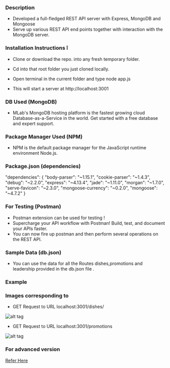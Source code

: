 
### Description 

*  Developed a full-fledged REST API server with Express, MongoDB and Mongoose
*  Serve up various REST API end points together with interaction with the MongoDB server.

### Installation Instructions :grey_exclamation:

* Clone or download the repo. into any fresh temporary folder.

* Cd into that root folder you just cloned locally.

* Open terminal in the current folder and type node app.js 

* This will start a server at http://localhost:3001

### DB Used (MongoDB)

* MLab's MongoDB hosting platform is the fastest growing cloud Database-as-a-Service in the world. Get started with a free database and expert support.

### Package Manager Used (NPM)

* NPM is the default package manager for the JavaScript runtime environment Node.js.

### Package.json (dependencies)

"dependencies": {
    "body-parser": "~1.15.1",
    "cookie-parser": "~1.4.3",
    "debug": "~2.2.0",
    "express": "~4.13.4",
    "jade": "~1.11.0",
    "morgan": "~1.7.0",
    "serve-favicon": "~2.3.0",
    "mongoose-currency": "~0.2.0",
    "mongoose": "~4.7.2"
  }

### For Testing (Postman)

* Postman extension can be used for testing !
* Supercharge your API workflow with Postman! Build, test, and document your APIs faster.
* You can now fire up postman and then perform several operations on the REST API.


### Sample Data (db.json)

*  You can use the data for all the Routes dishes,promotions and leadership provided in the db.json file .

### Example 

### Images corresponding to 

* GET Request to URL localhost:3001/dishes/

![alt tag](https://github.com/divyanshu-rawat/Rest_api-Node.js/blob/master/snapshots/postman_getrequest_dishes.png)


* GET Request to URL localhost:3001/promotions

![alt tag](https://github.com/divyanshu-rawat/Rest_api-Node.js/blob/master/snapshots/postman_request_promotions.png)



### For advanced version 

[Refer Here ](https://github.com/divyanshu-rawat/Passport_authentication_rest_api-Node.js)
